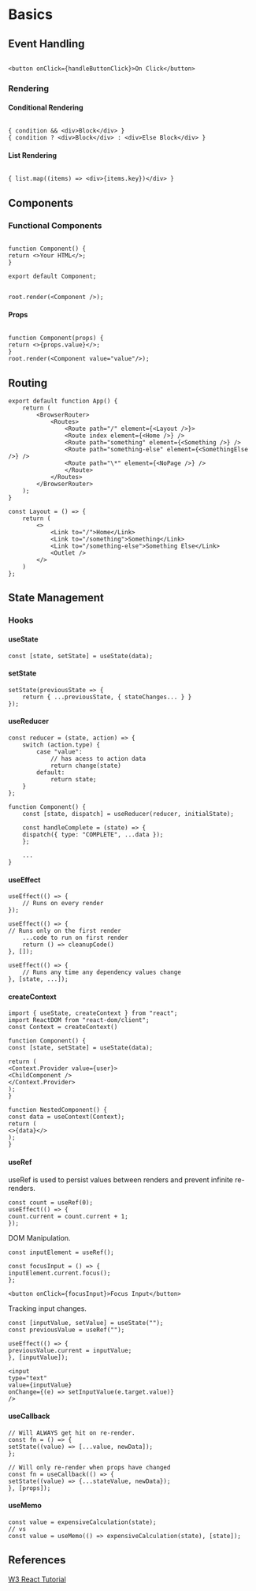 # Basics

## Event Handling

```

<button onClick={handleButtonClick}>On Click</button>

```

### Rendering

#### Conditional Rendering

```

{ condition && <div>Block</div> }
{ condition ? <div>Block</div> : <div>Else Block</div> }

```

#### List Rendering

```

{ list.map((items) => <div>{items.key})</div> }

```

## Components

### Functional Components

```

function Component() {
return <>Your HTML</>;
}

export default Component;

```

```

root.render(<Component />);

```

#### Props

```

function Component(props) {
return <>{props.value}</>;
}
root.render(<Component value="value"/>);

```

## Routing

```
export default function App() {
    return (
        <BrowserRouter>
            <Routes>
                <Route path="/" element={<Layout />}>
                <Route index element={<Home />} />
                <Route path="something" element={<Something />} />
                <Route path="something-else" element={<SomethingElse />} />
                <Route path="\*" element={<NoPage />} />
                </Route>
            </Routes>
        </BrowserRouter>
    );
}
```

```
const Layout = () => {
    return (
        <>
            <Link to="/">Home</Link>
            <Link to="/something">Something</Link>
            <Link to="/something-else">Something Else</Link>
            <Outlet />
        </>
    )
};
```

## State Management

### Hooks

#### useState

```
const [state, setState] = useState(data);
```

#### setState

```
setState(previousState => {
    return { ...previousState, { stateChanges... } }
});
```

#### useReducer

```
const reducer = (state, action) => {
    switch (action.type) {
        case "value":
            // has acess to action data
            return change(state)
        default:
            return state;
    }
};

function Component() {
    const [state, dispatch] = useReducer(reducer, initialState);

    const handleComplete = (state) => {
    dispatch({ type: "COMPLETE", ...data });
    };

    ...
}
```

#### useEffect

```
useEffect(() => {
    // Runs on every render
});

useEffect(() => {
// Runs only on the first render
    ...code to run on first render
    return () => cleanupCode()
}, []);

useEffect(() => {
    // Runs any time any dependency values change
}, [state, ...]);
```

#### createContext

```
import { useState, createContext } from "react";
import ReactDOM from "react-dom/client";
const Context = createContext()
```

```
function Component() {
const [state, setState] = useState(data);

return (
<Context.Provider value={user}>
<ChildComponent />
</Context.Provider>
);
}
```

```
function NestedComponent() {
const data = useContext(Context);
return (
<>{data}</>
);
}
```

#### useRef

useRef is used to persist values between renders and prevent infinite re-renders.

```
const count = useRef(0);
useEffect(() => {
count.current = count.current + 1;
});
```

DOM Manipulation.

```
const inputElement = useRef();

const focusInput = () => {
inputElement.current.focus();
};

<button onClick={focusInput}>Focus Input</button>
```

Tracking input changes.

```
const [inputValue, setValue] = useState("");
const previousValue = useRef("");

useEffect(() => {
previousValue.current = inputValue;
}, [inputValue]);

<input
type="text"
value={inputValue}
onChange={(e) => setInputValue(e.target.value)}
/>
```

#### useCallback

```
// Will ALWAYS get hit on re-render.
const fn = () => {
setState((value) => [...value, newData]);
};

// Will only re-render when props have changed
const fn = useCallback(() => {
setState((value) => {...stateValue, newData});
}, [props]);
```

#### useMemo

```
const value = expensiveCalculation(state);
// vs
const value = useMemo(() => expensiveCalculation(state), [state]);
```

## References

[W3 React Tutorial](https://www.w3schools.com/REACT/)
